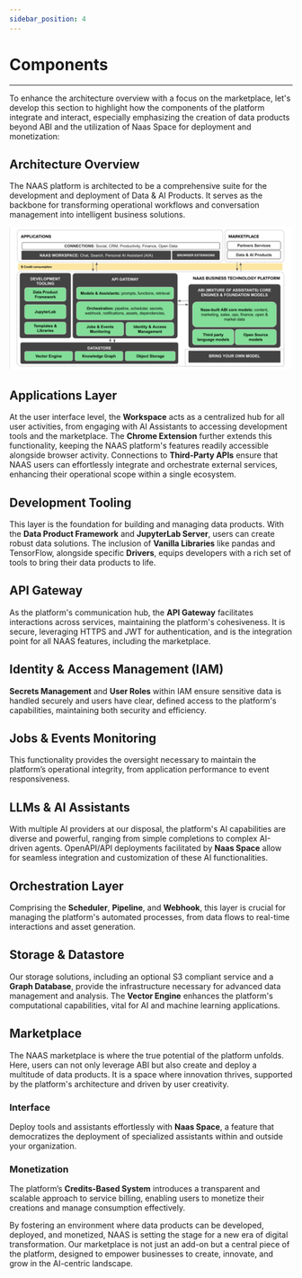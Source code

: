```yaml
---
sidebar_position: 4
---
```

# Components
---
To enhance the architecture overview with a focus on the marketplace, let's develop this section to highlight how the components of the platform integrate and interact, especially emphasizing the creation of data products beyond ABI and the utilization of Naas Space for deployment and monetization:

## Architecture Overview

The NAAS platform is architected to be a comprehensive suite for the development and deployment of Data & AI Products. It serves as the backbone for transforming operational workflows and conversation management into intelligent business solutions.

![components](../platform/img/archi.png)

## Applications Layer
At the user interface level, the **Workspace** acts as a centralized hub for all user activities, from engaging with AI Assistants to accessing development tools and the marketplace. The **Chrome Extension** further extends this functionality, keeping the NAAS platform's features readily accessible alongside browser activity. Connections to **Third-Party APIs** ensure that NAAS users can effortlessly integrate and orchestrate external services, enhancing their operational scope within a single ecosystem.

## Development Tooling
This layer is the foundation for building and managing data products. With the **Data Product Framework** and **JupyterLab Server**, users can create robust data solutions. The inclusion of **Vanilla Libraries** like pandas and TensorFlow, alongside specific **Drivers**, equips developers with a rich set of tools to bring their data products to life.

## API Gateway
As the platform's communication hub, the **API Gateway** facilitates interactions across services, maintaining the platform's cohesiveness. It is secure, leveraging HTTPS and JWT for authentication, and is the integration point for all NAAS features, including the marketplace.

## Identity & Access Management (IAM)
**Secrets Management** and **User Roles** within IAM ensure sensitive data is handled securely and users have clear, defined access to the platform's capabilities, maintaining both security and efficiency.

## Jobs & Events Monitoring
This functionality provides the oversight necessary to maintain the platform’s operational integrity, from application performance to event responsiveness.

## LLMs & AI Assistants
With multiple AI providers at our disposal, the platform's AI capabilities are diverse and powerful, ranging from simple completions to complex AI-driven agents. OpenAPI/API deployments facilitated by **Naas Space** allow for seamless integration and customization of these AI functionalities.

## Orchestration Layer
Comprising the **Scheduler**, **Pipeline**, and **Webhook**, this layer is crucial for managing the platform's automated processes, from data flows to real-time interactions and asset generation.

## Storage & Datastore
Our storage solutions, including an optional S3 compliant service and a **Graph Database**, provide the infrastructure necessary for advanced data management and analysis. The **Vector Engine** enhances the platform's computational capabilities, vital for AI and machine learning applications.

## Marketplace 
The NAAS marketplace is where the true potential of the platform unfolds. Here, users can not only leverage ABI but also create and deploy a multitude of data products. It is a space where innovation thrives, supported by the platform's architecture and driven by user creativity.

### Interface
Deploy tools and assistants effortlessly with **Naas Space**, a feature that democratizes the deployment of specialized assistants within and outside your organization.

### Monetization
The platform’s **Credits-Based System** introduces a transparent and scalable approach to service billing, enabling users to monetize their creations and manage consumption effectively.

By fostering an environment where data products can be developed, deployed, and monetized, NAAS is setting the stage for a new era of digital transformation. Our marketplace is not just an add-on but a central piece of the platform, designed to empower businesses to create, innovate, and grow in the AI-centric landscape.
